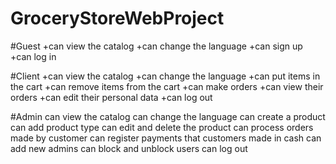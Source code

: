 # GroceryStoreWebProject

#Guest
+can view the catalog
+can change the language
+can sign up
+can log in

#Client
+can view the catalog
+can change the language
+can put items in the cart
+can remove items from the cart
+can make orders
+can view their orders
+can edit their personal data
+can log out

#Admin
can view the catalog
can change the language
can create a product 
can add product type
can edit and delete the product
can process orders made by customer
can register payments that customers made in cash
can add new admins
can block and unblock users
can log out
